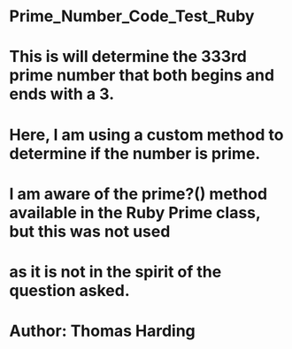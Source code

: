# Prime_Number_Code_Test_Ruby
##
# This is will determine the 333rd prime number that both begins and ends with a 3.
# Here, I am using a custom method to determine if the number is prime.
# I am aware of the prime?() method available in the Ruby Prime class, but this was not used
# as it is not in the spirit of the question asked.
#
# Author: Thomas Harding
##
